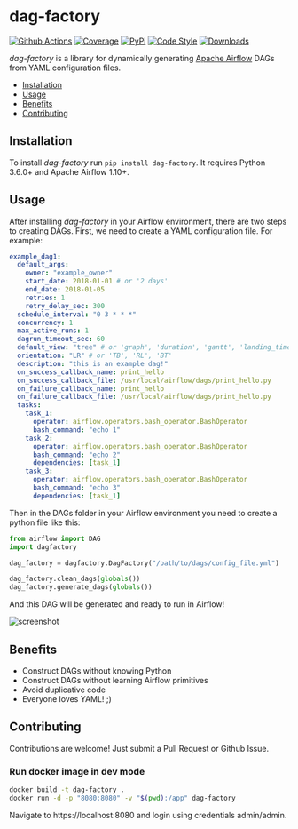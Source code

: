 # dag-factory

[![Github Actions](https://github.com/ajbosco/dag-factory/workflows/build/badge.svg?branch=master&event=push)](https://github.com/ajbosco/dag-factory/actions?workflow=build)
[![Coverage](https://codecov.io/github/ajbosco/dag-factory/coverage.svg?branch=master)](https://codecov.io/github/ajbosco/dag-factory?branch=master)
[![PyPi](https://img.shields.io/pypi/v/dag-factory.svg)](https://pypi.org/project/dag-factory/)
[![Code Style](https://img.shields.io/badge/code%20style-black-000000.svg)](https://github.com/ambv/black)
[![Downloads](https://pepy.tech/badge/dag-factory)](https://pepy.tech/project/dag-factory)

_dag-factory_ is a library for dynamically generating [Apache Airflow](https://github.com/apache/incubator-airflow) DAGs from YAML configuration files.

- [Installation](#installation)
- [Usage](#usage)
- [Benefits](#benefits)
- [Contributing](#contributing)

## Installation

To install _dag-factory_ run `pip install dag-factory`. It requires Python 3.6.0+ and Apache Airflow 1.10+.

## Usage

After installing _dag-factory_ in your Airflow environment, there are two steps to creating DAGs. First, we need to create a YAML configuration file. For example:

```yaml
example_dag1:
  default_args:
    owner: "example_owner"
    start_date: 2018-01-01 # or '2 days'
    end_date: 2018-01-05
    retries: 1
    retry_delay_sec: 300
  schedule_interval: "0 3 * * *"
  concurrency: 1
  max_active_runs: 1
  dagrun_timeout_sec: 60
  default_view: "tree" # or 'graph', 'duration', 'gantt', 'landing_times'
  orientation: "LR" # or 'TB', 'RL', 'BT'
  description: "this is an example dag!"
  on_success_callback_name: print_hello
  on_success_callback_file: /usr/local/airflow/dags/print_hello.py
  on_failure_callback_name: print_hello
  on_failure_callback_file: /usr/local/airflow/dags/print_hello.py
  tasks:
    task_1:
      operator: airflow.operators.bash_operator.BashOperator
      bash_command: "echo 1"
    task_2:
      operator: airflow.operators.bash_operator.BashOperator
      bash_command: "echo 2"
      dependencies: [task_1]
    task_3:
      operator: airflow.operators.bash_operator.BashOperator
      bash_command: "echo 3"
      dependencies: [task_1]
```

Then in the DAGs folder in your Airflow environment you need to create a python file like this:

```python
from airflow import DAG
import dagfactory

dag_factory = dagfactory.DagFactory("/path/to/dags/config_file.yml")

dag_factory.clean_dags(globals())
dag_factory.generate_dags(globals())
```

And this DAG will be generated and ready to run in Airflow!

![screenshot](/img/example_dag.png)

## Benefits

- Construct DAGs without knowing Python
- Construct DAGs without learning Airflow primitives
- Avoid duplicative code
- Everyone loves YAML! ;)

## Contributing

Contributions are welcome! Just submit a Pull Request or Github Issue.

### Run docker image in dev mode

```bash
docker build -t dag-factory .
docker run -d -p "8080:8080" -v "$(pwd):/app" dag-factory

```

Navigate to https://localhost:8080 and login using credentials admin/admin.
